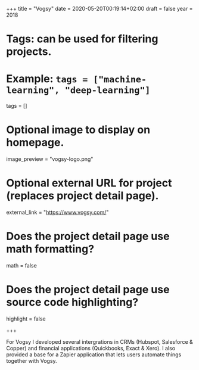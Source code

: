 +++
title = "Vogsy"
date = 2020-05-20T00:19:14+02:00
draft = false
year = 2018

# Tags: can be used for filtering projects.
# Example: `tags = ["machine-learning", "deep-learning"]`
tags = []

# Optional image to display on homepage.
image_preview = "vogsy-logo.png"

# Optional external URL for project (replaces project detail page).
external_link = "https://www.vogsy.com/"

# Does the project detail page use math formatting?
math = false

# Does the project detail page use source code highlighting?
highlight = false

+++

For Vogsy I developed several intergrations in CRMs (Hubspot, Salesforce & Copper) and financial applications (Quickbooks, Exact & Xero). I also provided a base for a Zapier application that lets users automate things together with Vogsy.

